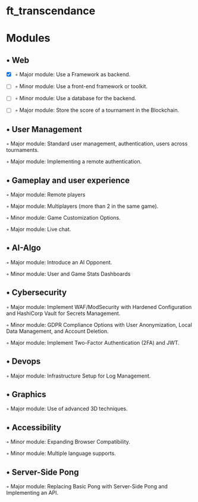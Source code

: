 # ft_transcendance


# Modules

## • Web

  - [x] ◦ Major module: Use a Framework as backend.
  
  - [ ] ◦ Minor module: Use a front-end framework or toolkit.
  
  - [ ] ◦ Minor module: Use a database for the backend.
  
  - [ ] ◦ Major module: Store the score of a tournament in the Blockchain.

## • User Management

  ◦ Major module: Standard user management, authentication, users across tournaments.

  ◦ Major module: Implementing a remote authentication.

## • Gameplay and user experience

  ◦ Major module: Remote players

  ◦ Major module: Multiplayers (more than 2 in the same game).
  
  ◦ Minor module: Game Customization Options.
  
  ◦ Major module: Live chat.

## • AI-Algo

  ◦ Major module: Introduce an AI Opponent.
  
  ◦ Minor module: User and Game Stats Dashboards
  
## • Cybersecurity

  ◦ Major module: Implement WAF/ModSecurity with Hardened Configuration and HashiCorp Vault for Secrets Management.

  ◦ Minor module: GDPR Compliance Options with User Anonymization, Local Data Management, and Account Deletion.

  ◦ Major module: Implement Two-Factor Authentication (2FA) and JWT.

## • Devops

  ◦ Major module: Infrastructure Setup for Log Management.

## • Graphics

  ◦ Major module: Use of advanced 3D techniques.
  
## • Accessibility
  
  ◦ Minor module: Expanding Browser Compatibility.
  
  ◦ Minor module: Multiple language supports.

## • Server-Side Pong

  ◦ Major module: Replacing Basic Pong with Server-Side Pong and Implementing an API.
  
